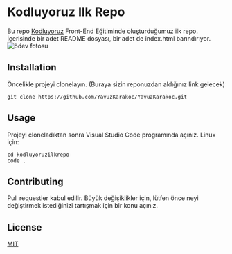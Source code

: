 # Kodluyoruz Ilk Repo
Bu repo [Kodluyoruz](https://www.kodluyoruz.org) Front-End Eğitiminde oluşturduğumuz ilk repo. İçerisinde bir adet README dosyası, bir adet de index.html barındırıyor.
![ödev fotosu](https://www.hizliresim.com/hlrl6c6)
## Installation
Öncelikle projeyi clonelayın. (Buraya sizin reponuzdan aldığınız link gelecek)
```
git clone https://github.com/YavuzKarakoc/YavuzKarakoc.git
```
## Usage
Projeyi cloneladıktan sonra Visual Studio Code programında açınız.
Linux için:
```
cd kodluyoruzilkrepo
code .
```	
## Contributing
Pull requestler kabul edilir. Büyük değişiklikler için, lütfen önce neyi değiştirmek istediğinizi tartışmak için bir konu açınız.
## License
[MIT](https://choosealicense.com/licenses/mit/)
